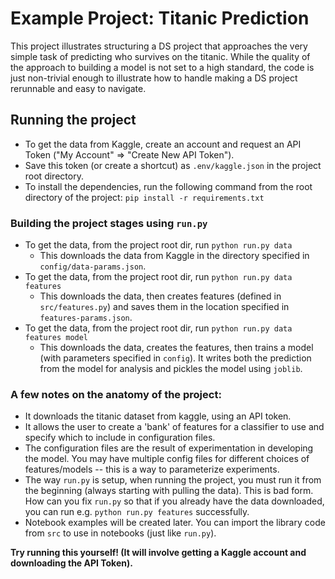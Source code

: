 # Example Project: Titanic Prediction 

This project illustrates structuring a DS project that approaches the
very simple task of predicting who survives on the titanic. While the
quality of the approach to building a model is not set to a high
standard, the code is just non-trivial enough to illustrate how to
handle making a DS project rerunnable and easy to navigate.

## Running the project

* To get the data from Kaggle, create an account and request an API
  Token ("My Account" => "Create New API Token").
* Save this token (or create a shortcut) as `.env/kaggle.json` in the
  project root directory.
* To install the dependencies, run the following command from the root
  directory of the project: `pip install -r requirements.txt`
  
### Building the project stages using `run.py`

* To get the data, from the project root dir, run `python run.py data`
  - This downloads the data from Kaggle in the directory specified in
    `config/data-params.json`.
* To get the data, from the project root dir, run `python run.py data
  features`
  - This downloads the data, then creates features (defined in
    `src/features.py`) and saves them in the location specified in
    `features-params.json`.
* To get the data, from the project root dir, run `python run.py data
  features model`
  - This downloads the data, creates the features, then trains a model
    (with parameters specified in `config`). It writes both the
    prediction from the model for analysis and pickles the model using
    `joblib`.


### A few notes on the anatomy of the project:
* It downloads the titanic dataset from kaggle, using an API token.
* It allows the user to create a 'bank' of features for a classifier
  to use and specify which to include in configuration files.
* The configuration files are the result of experimentation in
  developing the model. You may have multiple config files for
  different choices of features/models -- this is a way to
  parameterize experiments.
* The way `run.py` is setup, when running the project, you must run it
  from the beginning (always starting with pulling the data). This is
  bad form. How can you fix `run.py` so that if you already have the
  data downloaded, you can run e.g. `python run.py features` successfully.
* Notebook examples will be created later. You can import the library
  code from `src` to use in notebooks (just like `run.py`).
  

**Try running this yourself! (It will involve getting a Kaggle account
and downloading the API Token).**

